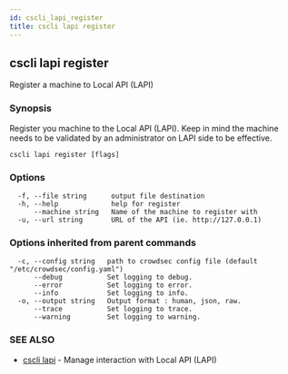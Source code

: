```yaml
---
id: cscli_lapi_register
title: cscli lapi register
---
```

## cscli lapi register

Register a machine to Local API (LAPI)

### Synopsis

Register you machine to the Local API (LAPI).
Keep in mind the machine needs to be validated by an administrator on LAPI side to be effective.

```
cscli lapi register [flags]
```

### Options

```
  -f, --file string      output file destination
  -h, --help             help for register
      --machine string   Name of the machine to register with
  -u, --url string       URL of the API (ie. http://127.0.0.1)
```

### Options inherited from parent commands

```
  -c, --config string   path to crowdsec config file (default "/etc/crowdsec/config.yaml")
      --debug           Set logging to debug.
      --error           Set logging to error.
      --info            Set logging to info.
  -o, --output string   Output format : human, json, raw.
      --trace           Set logging to trace.
      --warning         Set logging to warning.
```

### SEE ALSO

* [cscli lapi](/docs/v1.0/cscli/cscli_lapi)	 - Manage interaction with Local API (LAPI)

